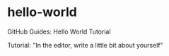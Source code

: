 # hello-world
GitHub Guides: Hello World Tutorial

Tutorial: "In the editor, write a little bit about yourself"
